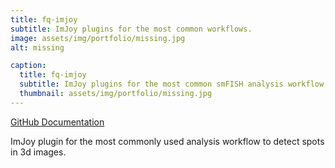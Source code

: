```yaml
---
title: fq-imjoy
subtitle: ImJoy plugins for the most common workflows.
image: assets/img/portfolio/missing.jpg
alt: missing

caption:
  title: fq-imjoy
  subtitle: ImJoy plugins for the most common smFISH analysis workflow.
  thumbnail: assets/img/portfolio/missing.jpg
---
```


[GitHub <i class="fab fa-github fa-1x" aria-hidden="true"></i>](https://github.com/fish-quant/fq-imjoy)  [Documentation <i class="fas fa-question-circle fa-1x" aria-hidden="true"></i>](https://fq-imjoy.readthedocs.io/en/latest/)

ImJoy plugin for the most commonly used analysis workflow to detect spots in 3d images.

